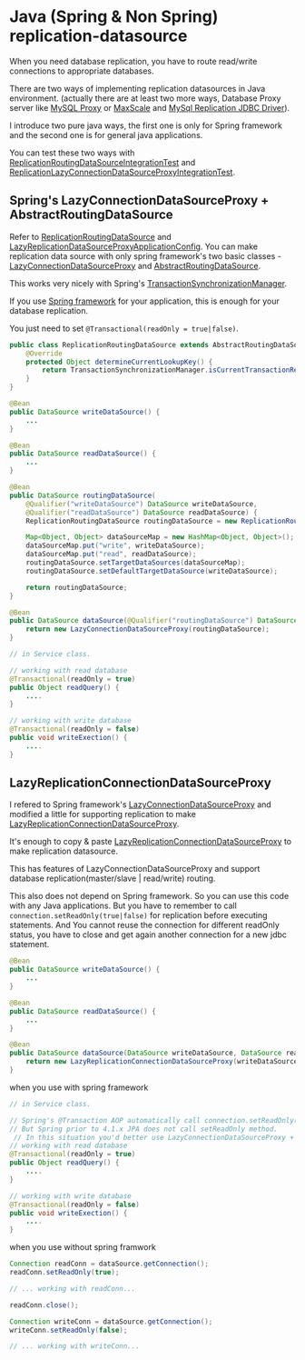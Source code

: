 # Java (Spring & Non Spring) replication-datasource

When you need database replication, you have to route read/write connections to appropriate databases.

There are two ways of implementing replication datasources in Java environment.
(actually there are at least two more ways, Database Proxy server like [MySQL Proxy](http://dev.mysql.com/doc/mysql-proxy/en/) or [MaxScale](https://github.com/mariadb-corporation/MaxScale) and [MySql Replication JDBC Driver](http://dev.mysql.com/doc/connector-j/en/connector-j-master-slave-replication-connection.html)).

I introduce two pure java ways, the first one is only for Spring framework and the second one is for general java applications.

You can test these two ways with [ReplicationRoutingDataSourceIntegrationTest](https://github.com/kwon37xi/replication-datasource/blob/master/src/test/java/kr/pe/kwonnam/replicationdatasource/ReplicationRoutingDataSourceIntegrationTest.java)
and [ReplicationLazyConnectionDataSourceProxyIntegrationTest](https://github.com/kwon37xi/replication-datasource/blob/master/src/test/java/kr/pe/kwonnam/replicationdatasource/ReplicationLazyConnectionDataSourceProxyIntegrationTest.java).

## Spring's LazyConnectionDataSourceProxy + AbstractRoutingDataSource

Refer to [ReplicationRoutingDataSource](https://github.com/kwon37xi/replication-datasource/blob/master/src/test/java/kr/pe/kwonnam/replicationdatasource/routingdatasource/ReplicationRoutingDataSource.java) and [LazyReplicationDataSourceProxyApplicationConfig](https://github.com/kwon37xi/replication-datasource/blob/master/src/test/java/kr/pe/kwonnam/replicationdatasource/config/LazyReplicationDataSourceProxyApplicationConfig.java).
You can make replication data source with only spring framework's two basic classes - [LazyConnectionDataSourceProxy](https://github.com/spring-projects/spring-framework/blob/master/spring-jdbc/src/main/java/org/springframework/jdbc/datasource/LazyConnectionDataSourceProxy.java) and [AbstractRoutingDataSource](https://github.com/spring-projects/spring-framework/blob/master/spring-jdbc/src/main/java/org/springframework/jdbc/datasource/lookup/AbstractRoutingDataSource.java).

This works very nicely with Spring's [TransactionSynchronizationManager](http://docs.spring.io/spring-framework/docs/current/javadoc-api/org/springframework/transaction/support/TransactionSynchronizationManager.html).

If you use [Spring framework]() for your application, this is enough for your database replication.

You just need to set `@Transactional(readOnly = true|false)`.

```java
public class ReplicationRoutingDataSource extends AbstractRoutingDataSource {
    @Override
    protected Object determineCurrentLookupKey() {
        return TransactionSynchronizationManager.isCurrentTransactionReadOnly() ? "read" : "write";
    }
}

@Bean
public DataSource writeDataSource() {
    ...
}

@Bean
public DataSource readDataSource() {
    ...
}

@Bean
public DataSource routingDataSource(
    @Qualifier("writeDataSource") DataSource writeDataSource,
    @Qualifier("readDataSource") DataSource readDataSource) {
    ReplicationRoutingDataSource routingDataSource = new ReplicationRoutingDataSource();

    Map<Object, Object> dataSourceMap = new HashMap<Object, Object>();
    dataSourceMap.put("write", writeDataSource);
    dataSourceMap.put("read", readDataSource);
    routingDataSource.setTargetDataSources(dataSourceMap);
    routingDataSource.setDefaultTargetDataSource(writeDataSource);

    return routingDataSource;
}

@Bean
public DataSource dataSource(@Qualifier("routingDataSource") DataSource routingDataSource) {
    return new LazyConnectionDataSourceProxy(routingDataSource);
}

// in Service class.

// working with read database
@Transactional(readOnly = true)
public Object readQuery() {
    ....
}

// working with write database
@Transactional(readOnly = false)
public void writeExection() {
    ....
}
```

## LazyReplicationConnectionDataSourceProxy

I refered to Spring framework's [LazyConnectionDataSourceProxy](https://github.com/spring-projects/spring-framework/blob/master/spring-jdbc/src/main/java/org/springframework/jdbc/datasource/LazyConnectionDataSourceProxy.java) and modified a little for supporting replication
to make [LazyReplicationConnectionDataSourceProxy](https://github.com/kwon37xi/replication-datasource/blob/master/src/main/java/kr/pe/kwonnam/rezyreplicationdatasourceproxy/LazyReplicationConnectionDataSourceProxy.java).

It's enough to copy & paste [LazyReplicationConnectionDataSourceProxy](https://github.com/kwon37xi/replication-datasource/blob/master/src/main/java/kr/pe/kwonnam/rezyreplicationdatasourceproxy/LazyReplicationConnectionDataSourceProxy.java) to make replication datasource.

This has features of LazyConnectionDataSourceProxy and support database replication(master/slave | read/write) routing.

This also does not depend on Spring framework. So you can use this code with any Java applications.
But you have to remember to call `connection.setReadOnly(true|false)` for replication before executing statements.
And You cannot reuse the connection for different readOnly status, you have to close and get again another connection for a new jdbc statement.

```java
@Bean
public DataSource writeDataSource() {
    ...
}

@Bean
public DataSource readDataSource() {
    ...
}

@Bean
public DataSource dataSource(DataSource writeDataSource, DataSource readDataSource) {
    return new LazyReplicationConnectionDataSourceProxy(writeDataSource, readDataSource);
}
```

when you use with spring framework
```java
// in Service class.

// Spring's @Transaction AOP automatically call connection.setReadOnly(true|false).
// But Spring prior to 4.1.x JPA does not call setReadOnly method.
 // In this situation you'd better use LazyConnectionDataSourceProxy + AbstractRoutingDataSource.
// working with read database
@Transactional(readOnly = true)
public Object readQuery() {
    ....
}

// working with write database
@Transactional(readOnly = false)
public void writeExection() {
    ....
}
```

when you use without spring framwork
```java
Connection readConn = dataSource.getConnection();
readConn.setReadOnly(true);

// ... working with readConn...

readConn.close();

Connection writeConn = dataSource.getConnection();
writeConn.setReadOnly(false);

// ... working with writeConn...
```